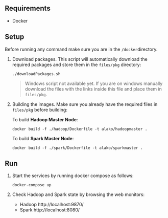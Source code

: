 
## Requirements

- Docker 

## Setup

Before running any command make sure you are in the `/docker`directory.

1. Download packages. This script will automatically download the required packages and store them in the `files/pkg` directory:

	```
	./downloadPackages.sh
	```
	> Windows script not available yet. If you are on windows manually download the files with the links inside this file and place them in `files/pkg`.

2. Building the images. Make sure you already have the required files in `files/pkg` before building:


	To build __Hadoop Master Node__:

	```
	docker build -f ./hadoop/Dockerfile -t alako/hadoopmaster .
	```

	To build __Spark Master Node__:

	```
	docker build -f ./spark/Dockerfile -t alako/sparkmaster .
	```

## Run

1. Start the services by running docker compose as follows:

	```
	docker-compose up
	```

2. Check Hadoop and Spark state by browsing the web monitors:
	- Hadoop http://localhost:9870/
	- Spark http://localhost:8080/

